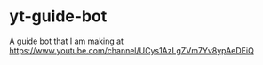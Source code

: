 # yt-guide-bot
A guide bot that I am making at https://www.youtube.com/channel/UCys1AzLgZVm7Yv8ypAeDEiQ
